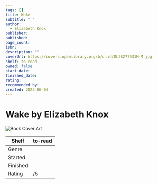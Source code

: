 ```yaml
---
tags: []
title: Wake
subtitle: " "
author:
  - Elizabeth Knox
publisher: 
published: 
page_count: 
isbn: 
description: ""
coverUrl: https://covers.openlibrary.org/b/olid/OL28277931M-M.jpg
shelf: to-read
owned: false
start_date: 
finished_date: 
rating: 
recommended_by: 
created: 2023-06-04
---
```


# Wake by Elizabeth Knox

![Book Cover Art](https://covers.openlibrary.org/b/olid/OL28277931M-M.jpg)

| Shelf | to-read |
| --- | --- |
| Genre |  |
| Started |  |
| Finished |  |
| Rating | /5 |

